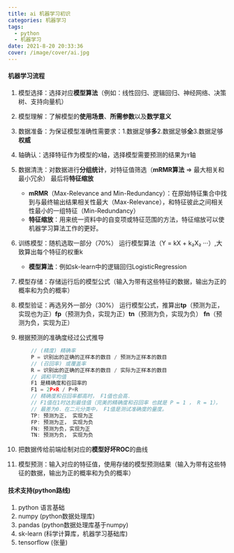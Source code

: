 ```yaml
---
title: ai 机器学习初识
categories: 机器学习
tags:
  - python
  - 机器学习
date: 2021-8-20 20:33:36
cover: /image/cover/ai.jpg
---
```




#### 机器学习流程

1. 模型选择：选择对应**模型算法**（例如：线性回归、逻辑回归、神经网络、决策树、支持向量机）
2. 模型理解：了解模型的**使用场景**、**所需参数**以及**数学意义**
3. 数据准备：为保证模型准确性需要求：1.数据足够**多**2.数据足够**全**3.数据足够**权威**
4. 轴确认：选择特征作为模型的`X`轴，选择模型需要预测的结果为`Y`轴
5. 数据清洗：对数据进行**分组统计**，对特征值筛选（**mRMR算法** => 最大相关和最小冗余） 最后将**特征缩放**
    - **mRMR**（Max-Relevance and Min-Redundancy）：在原始特征集合中找到与最终输出结果相关性最大（Max-Relevance），和特征彼此之间相关性最小的一组特征（Min-Redundancy）
    - **特征缩放**：用来统一资料中的自变项或特征范围的方法，特征缩放可以使机器学习算法工作的更好。
6. 训练模型：随机选取一部分（70%） 运行模型算法（Y = kX + k₂X₂ ···）,大致算出每个特征的权重k
    - **模型算法**：例如sk-learn中的逻辑回归LogisticRegression
7. 模型存储：存储运行后的模型公式（输入为带有这些特征的数据，输出为正的概率和为负的概率）
8. 模型验证：再选另外一部分（30%） 运行模型公式，推算出**tp**（预测为正，实现也为正）**fp**（预测为负，实现为正）**tn**（预测为负，实现为负） **fn**（预测为负，实现为正）
9. 根据预测的准确度经过公式推导

    ```javascript
        // (精度) 精确率
        P = 识别出的正确的正样本的数目 / 预测为正样本的数目
        // (召回率) 或覆盖率
        R = 识别出的正确的正样本的数目 / 实际为正样本的数目 
        // 调和平均值
        F1 是精确度和召回率的 
        F1 = 2P×R / P+R
        // 精确度和召回率都高时， F1值也会高． 
        // F1值在1时达到最佳值（完美的精确度和召回率 也就是 P = 1 ， R = 1），
        // 最差为0．在二元分类中， F1值是测试准确度的量度。
        TP: 预测为正， 实现为正
        FP: 预测为正， 实现为负
        FN: 预测为负，实现为正
        TN: 预测为负， 实现为负 
    ```

10. 把数据传给前端绘制对应的**模型好坏ROC**的曲线

11. 模型预测：输入对应的特征值，使用存储的模型预测结果（输入为带有这些特征的数据，输出为正的概率和为负的概率）

#### 技术支持(python路线)

1. python 语言基础
2. numpy (python数据处理库)
3. pandas (python数据处理库基于numpy)
4. sk-learn (科学计算库，机器学习基础库)
5. tensorflow (张量)
